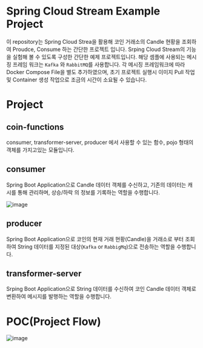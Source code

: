 # Spring Cloud Stream Example Project
이 repository는 Spring Cloud Strea을 활용해 코인 거래소의 Candle 현황을 조회하여 Proudce, Consume 하는 간단한 프로젝트 입니다.
Srping Cloud Stream의 기능을 실험해 볼 수 있도록 구성한 간단한 예제 프로젝트입니다. 해당 셈플에 사용되는 메시징 프레임 워크는 `Kafka` 와 `RabbitMQ`를 사용합니다.
각 메시징 프레임워크에 따라 Docker Compose File을 별도 추가하였으며, 초기 프로젝트 실행시 이미지 Pull 작업 및 Container 생성 작업으로 조금의 시간이 소요될 수 있습니다.

# Project
## coin-functions
consumer, transformer-server, producer 에서 사용할 수 있는 함수, pojo 형태의 객체를 가지고있는 모듈입니다.
## consumer
Spring Boot Application으로 Candle 데이터 객체를 수신하고, 기존의 데이터는 캐시를 통해 관리하며, 상승/하락 의 정보를 기록하는 역할을 수행합니다.

![image](https://github.com/Eom-Ti/spring-cloud-stream-example/assets/71249347/d9d98229-b38f-48bf-8367-066f581fbd44)

## producer
Spring Boot Application으로 코인의 현재 거래 현황(Candle)을 거래소로 부터 조회하여 String 데이터를 지정된 대상(`Kafka` or `RabbigMq`)으로 전송하는 역할을 수행합니다.
## transformer-server
Srping Boot Application으로 String 데이터를 수신하여 코인 Candle 데이터 객체로 변환하여 메시지를 발행하는 역할을 수행합니다.

# POC(Project Flow)
![image](https://github.com/Eom-Ti/spring-cloud-stream-example/assets/71249347/7adf22e8-1d3c-44f9-b775-5c5191ccf78d)

